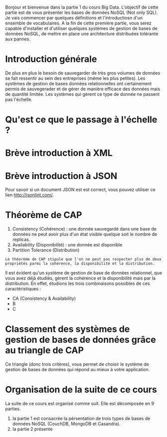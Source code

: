 Bonjour et bienvenue dans la partie 1 du cours Big Data. L'objectif de cette partie est de vous présenter les bases de données NoSQL (Not only SQL). Je vais commencer par quelques définitions et l'introductiosn d'un ensemble de vocabulaires. A la fin de cette première partie, vous serez capable d'installer et d'utiliser quelques systèmes de gestion de bases de données NoSQL, de mettre en place une architecture distribuées tolérante aux pannes. 

# Introduction générale  


De plus en plus le besoin de sauvegarder de très gros volumes de données se fait ressentir au sein des entreprises (même les plus petites). Les systèmes de gestion de bases données relationnelles ont certainement permis de sauvegerader et de gérer de manière efficace des données mais de quantité limitée. Les systèmes qui gèrent ce type de donnée ne passent pas l'échelle. 

# Qu'est ce que le passage à l'échelle ? 

# Brève introduction à XML 


# Brève introduction à JSON

Pour savoir si un document JSON est est correct, vous pouvez utiliser ce lien http://jsonlint.com/. 



# Théorème de CAP 

1. Consistency (Cohérence) : une donnée sauvegardé dans une base de données ne peut avoir plus d'un état visible quelque soit le nombre de replicas. 
2. Availability (Disponibilité) : une donnée est disponible 
3. Partition Tolerance (Distribution)


``Le théorème de CAP stipule que l'on ne peut pas respecter plus de deux propriètés parmi la cohérence, la disponibilité et la distribution.``

Il est évident qu'un système de gestion de base de données relationnel, que vous avez déjà étudiés, gèrent la cohérence et la disponibilité mais par la distribution. En effet, étudions les trois combinaisons possibles de ces caractéristiques : 

- CA (Consistency & Availability)
- B
- C


# Classement des systèmes de gestion de bases de données grâce au triangle de CAP

Ce triangle (donc trois critères), vous permet de choisir le système de gestion de bases de données qui répond au mieux à votre application. 

# Organisation de la suite de ce cours
La suite de ce cours est organisé comme suit.  Elle est décomposée en 9 parties. 

1. la partie 1 est consacrée la pérsentation de trois types de bases de données NoSQL (CouchDB, MongoDB et Casandra). 
2. la partie 2 présente  
